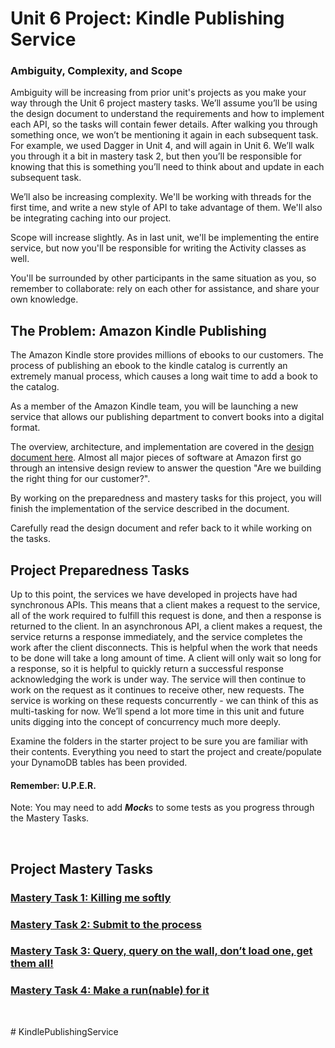 # Unit 6 Project: Kindle Publishing Service

### Ambiguity, Complexity, and Scope

Ambiguity will be increasing from prior unit's projects as you make your way through the Unit 6 project
mastery tasks. We’ll assume you’ll be using the design document to understand the requirements and
how to implement each API, so the tasks will contain fewer details. After walking you through
something once, we won’t be mentioning it again in each subsequent task. For example, we used Dagger
in Unit 4, and will again in Unit 6. We’ll walk you through it a bit in mastery task 2, but then
you’ll be responsible for knowing that this is something you’ll need to think about and update in
each subsequent task.

We’ll also be increasing complexity. We'll be working with threads for the first time, and write a
new style of API to take advantage of them. We'll also be integrating caching into our project.

Scope will increase slightly. As in last unit, we'll be implementing the entire service, but now
you'll be responsible for writing the Activity classes as well.

You'll be surrounded by other participants in the same situation as you, so remember to collaborate:
rely on each other for assistance, and share your own knowledge.

## The Problem: Amazon Kindle Publishing

The Amazon Kindle store provides millions of ebooks to our customers. The process of publishing an
ebook to the kindle catalog is currently an extremely manual process, which causes a long wait time
to add a book to the catalog.

As a member of the Amazon Kindle team, you will be launching a new service that allows our
publishing department to convert books into a digital format.

The overview, architecture, and implementation are covered in the [design document here](DESIGN_DOCUMENT.md). Almost all major pieces of software at Amazon first go through an intensive design
review to answer the question "Are we building the right thing for our customer?".

By working on the preparedness and mastery tasks for this project, you will finish the
implementation of the service described in the document.

Carefully read the design document and refer back to it while working on the tasks.

## Project Preparedness Tasks

Up to this point, the services we have developed in projects have had synchronous APIs. This
means that a client makes a request to the service, all of the work required to fulfill this request
is done, and then a response is returned to the client. In an asynchronous API, a client makes a
request, the service returns a response immediately, and the service completes the work after the
client disconnects. This is helpful when the work that needs to be done will take a long amount of
time. A client will only wait so long for a response, so it is helpful to quickly return a
successful response acknowledging the work is under way. The service will then continue to work on
the request as it continues to receive other, new requests. The service is working on these requests
concurrently - we can think of this as multi-tasking for now. We’ll spend a lot more time in 
this unit and future units digging into the concept of concurrency much more deeply.

Examine the folders in the starter project to be sure you are familiar with their contents.  Everything you need to start the project and create/populate your DynamoDB tables has been provided.

#### Remember: U.P.E.R.

Note:  You may need to add ***Mock***s to some tests as you progress through the Mastery Tasks.

&nbsp;

## Project Mastery Tasks

### [Mastery Task 1: Killing me softly](tasks/MasteryTask01.md)

### [Mastery Task 2: Submit to the process](tasks/MasteryTask02.md)

### [Mastery Task 3: Query, query on the wall, don’t load one, get them all!](tasks/MasteryTask03.md)

### [Mastery Task 4: Make a run(nable) for it](tasks/MasteryTask04.md)

&nbsp;

#   K i n d l e P u b l i s h i n g S e r v i c e  
 